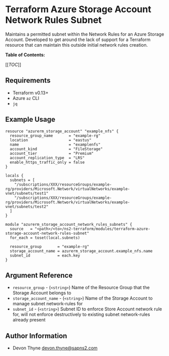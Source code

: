 Terraform Azure Storage Account Network Rules Subnet
====================================================

Maintains a permitted subnet within the Network Rules for an Azure Storage Account. Developed to get around the lack of support for a Terraform resource that can maintain this outside initial network rules creation.

**Table of Contents:**

[[_TOC_]]

Requirements
------------

* Terraform v0.13+
* Azure `az` CLI
* `jq`

Example Usage
-------------

```hcl
resource "azurerm_storage_account" "example_nfs" {
  resource_group_name       = "example-rg"
  location                  = "eastus"
  name                      = "examplenfs"
  account_kind              = "FileStorage"
  account_tier              = "Premium"
  account_replication_type  = "LRS"
  enable_https_traffic_only = false
}

locals {
  subnets = [
    "/subscriptions/XXX/resourceGroups/example-rg/providers/Microsoft.Network/virtualNetworks/example-vnet/subnets/test1"
    "/subscriptions/XXX/resourceGroups/example-rg/providers/Microsoft.Network/virtualNetworks/example-vnet/subnets/test2"
  ]
}

module "azurerm_storage_account_network_rules_subnets" {
  source   = "<path>/<to>/ns2-terraform/modules/terraform-azure-storage-account-network-rules-subnet"
  for_each = toset(local.subnets)

  resource_group       = "example-rg"
  storage_account_name = azurerm_storage_account.example_nfs.name
  subnet_id            = each.key
}
```

Argument Reference
------------------

* `resource_group` - (`<string>`) Name of the Resource Group that the Storage Account belongs to
* `storage_account_name` - (`<string>`) Name of the Storage Account to manage subnet network-rules for
* `subnet_id` - (`<string>`) Subnet ID to enforce Store Account network rule for, will not enforce destructively to existing subnet network-rules already present

Author Information
------------------

* Devon Thyne [devon.thyne@sapns2.com](mailto:devon.thyne@sapns2.com)
